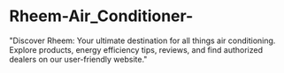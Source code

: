 # Rheem-Air_Conditioner-
"Discover Rheem: Your ultimate destination for all things air conditioning. Explore products, energy efficiency tips, reviews, and find authorized dealers on our user-friendly website."
